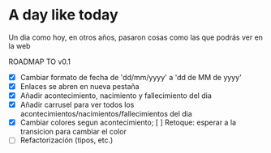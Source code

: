 # A day like today

Un dia como hoy, en otros años, pasaron cosas como las que podrás ver en la web

ROADMAP TO v0.1

- [x] Cambiar formato de fecha de 'dd/mm/yyyy' a 'dd de MM de yyyy'
- [x] Enlaces se abren en nueva pestaña
- [X] Añadir acontecimiento, nacimiento y fallecimiento del dia
- [X] Añadir carrusel para ver todos los acontecimientos/nacimientos/fallecimientos del dia
- [X] Cambiar colores segun acontecimiento; [ ] Retoque: esperar a la transicion para cambiar el color
- [ ] Refactorización (tipos, etc.)
